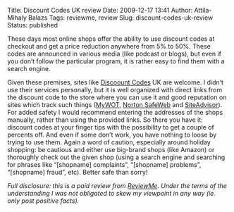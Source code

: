 Title: Discount Codes UK review
Date: 2009-12-17 13:41
Author: Attila-Mihaly Balazs
Tags: reviewme, review
Slug: discount-codes-uk-review
Status: published

These days most online shops offer the ability to use discount codes at
checkout and get a price reduction anywhere from 5% to 50%. These codes
are announced in various media (like podcast or blogs), but even if you
don’t follow the particular program, it is rather easy to find them with
a search engine.

Given these premises, sites like [Discoount
Codes](http://www.unbeatable.co.uk/news/discount-codes/) UK are welcome.
I didn’t use their services personally, but it is well organized with
direct links from the discount code to the store where you can use it
and good reputation on sites which track such things
([MyWOT](http://www.mywot.com/en/scorecard/www.unbeatable.co.uk),
[Norton
SafeWeb](http://safeweb.norton.com/report/show?url=www.unbeatable.co.uk&x=0&y=0)
and [SiteAdvisor](http://www.siteadvisor.com/sites/unbeatable.co.uk)).
For added safety I would recommend entering the addresses of the shops
manually, rather than using the provided links. So there you have it:
discount codes at your finger tips with the possibility to get a couple
of percents off. And even if some don’t work, you have nothing to loose
by trying to use them. Again a word of caution, especially around
holiday shopping: be cautious and either use big-brand shops (like
Amazon) or thoroughly check out the given shop (using a search engine
and searching for phrases like “[shopname] complaints”, “[shopname]
problems”, “[shopname] fraud”, etc). Better safe than sorry!

*Full disclosure: this is a paid review from*
[*ReviewMe*](http://www.reviewme.com/)*. Under the terms of the
understanding I was not obligated to skew my viewpoint in any way (ie.
only post positive facts).*
